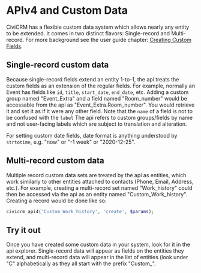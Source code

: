 # APIv4 and Custom Data

CiviCRM has a flexible custom data system which allows nearly any entity to be extended. It comes in two distinct flavors: Single-record and Multi-record. For more background see the user guide chapter: [Creating Custom Fields](https://docs.civicrm.org/user/en/latest/organising-your-data/creating-custom-fields/).

## Single-record custom data

Because single-record fields extend an entity 1-to-1, the api treats the custom fields as an extension of the regular fields. For example, normally an Event has fields like `id`, `title`, `start_date`, `end_date`, etc. Adding a custom group named "Event_Extra" and a field named "Room_number" would be accessable from the api as "Event_Extra.Room_number". You would retrieve it and set it as if it were any other field. Note that the `name` of a field is not to be confused with the `label` The api refers to custom groups/fields by name and not user-facing labels which are subject to translation and alteration.

For setting custom date fields, date format is anything understood by `strtotime`, e.g. "now" or "-1 week" or "2020-12-25".

## Multi-record custom data

Multiple record custom data sets are treated by the api as entities, which work similarly to other entities attached to contacts (Phone, Email, Address, etc.). For example, creating a multi-record set named "Work_history" could then be accessed via the api as an entity named "Custom_Work_history". Creating a record would be done like so:

```php
civicrm_api4('Custom_Work_history', 'create', $params);
```

## Try it out

Once you have created some custom data in your system, look for it in the api explorer. Single-record data will appear as fields on the entities they extend, and multi-record data will appear in the list of entities (look under "C" alphabetically as they all start with the prefix "Custom_".
